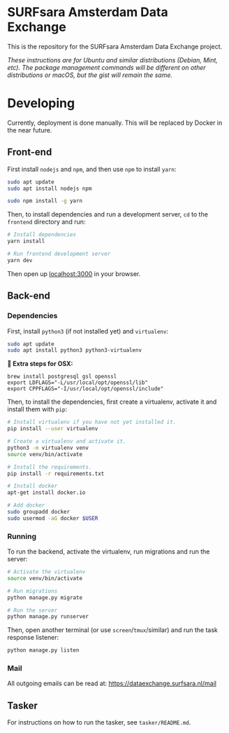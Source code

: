 # SURFsara Amsterdam Data Exchange
This is the repository for the SURFsara Amsterdam Data Exchange project.

*These instructions are for Ubuntu and similar distributions (Debian, Mint, etc). The package management commands will be different on other distributions or macOS, but the gist will remain the same.*

# Developing
Currently, deployment is done manually. This will be replaced by Docker in the near future.

## Front-end
First install `nodejs` and `npm`, and then use `npm` to install `yarn`:

```bash
sudo apt update
sudo apt install nodejs npm

sudo npm install -g yarn
```

Then, to install dependencies and run a development server, `cd` to the `frontend` directory and run:

```bash
# Install dependencies
yarn install

# Run frontend development server
yarn dev
```

Then open up [localhost:3000](http://localhost:3000) in your browser.


## Back-end

### Dependencies
First, install `python3` (if not installed yet) and `virtualenv`:

```bash
sudo apt update
sudo apt install python3 python3-virtualenv
```

**🍏 Extra steps for OSX:**
```
brew install postgresql gsl openssl
export LDFLAGS="-L/usr/local/opt/openssl/lib"
export CPPFLAGS="-I/usr/local/opt/openssl/include"
```

Then, to install the dependencies, first create a virtualenv, activate it and install them with `pip`:

```bash
# Install virtualenv if you have not yet installed it.
pip install --user virtualenv

# Create a virtualenv and activate it.
python3 -m virtualenv venv
source venv/bin/activate

# Install the requirements.
pip install -r requirements.txt

# Install docker
apt-get install docker.io

# Add docker
sudo groupadd docker
sudo usermod -aG docker $USER
```

### Running
To run the backend, activate the virtualenv, run migrations and run the server:

```bash
# Activate the virtualenv
source venv/bin/activate

# Run migrations
python manage.py migrate

# Run the server
python manage.py runserver
```

Then, open another terminal (or use `screen`/`tmux`/similar) and run the task response listener:

```bash
python manage.py listen
```

### Mail

All outgoing emails can be read at: https://dataexchange.surfsara.nl/mail


## Tasker
For instructions on how to run the tasker, see `tasker/README.md`.
